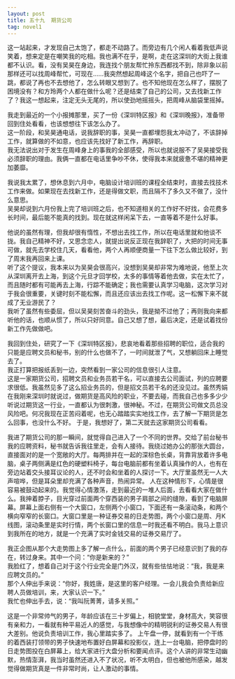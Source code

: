 ```yaml
---
layout: post
title: 五十九  期货公司
tag: novel1
---
```


这一站起来，才发现自己太饱了，都走不动路了。而旁边有几个闲人看着我低声说笑着，想来定是在嘲笑我的吃相。我也满不在乎，是啊，走在这深圳的大街上我谁都不认识。看，没有吴昊在身边，我连找个朋友帮忙拎东西都找不到，除非象以前那样还可以找周峰帮忙，可现在……我突然想起周峰这个名字，把自己也吓了一跳，都说了再也不去想他了，怎么转眼又想到了。也不知他现在怎么样了，摆脱了困境没有？和方玲两个人都在做什么呢？还是结束了自己的公司，又去找新工作了？我这一想起来，注定无头无尾的，所以使劲地摇摇头，把周峰从脑袋里摇掉。

我走到最近的一个小报摊那里，买了一份《深圳特区报》和《深圳晚报》，准备带回到住处看看，也该想想往下该怎么办了。<br />
这一阶段，和吴昊通电话，说我辞职的事，吴昊一直都埋怨我太冲动了，不该辞掉工作，就算做的不如意，也应该先找好了新工作，再辞职。<br />
我无法说出对于发生在周峰身上的事我的全部感受，所以也就说服不了吴昊接受我必须辞职的理由。我俩一直都在电话里争吵不休，使得我本来就疲惫不堪的精神更加萎靡。

我说我太累了，想休息到六月中，电脑设计培训班的课程全结束时，直接去找技术工作来做。如果现在去找新工作，还是得做文职，而且隔不了多久又不做了，没什么意思。<br />
吴昊却说到六月份我上完了培训班之后，也不知道相关的工作好不好找，会花费多长时间，最后能不能真的找到。现在就这样闲呆下去，一直等着不是什么好事。

他说的虽然有理，但我却很有惰性，不想出去找工作，所以在电话里就和他谈不拢。我自己精神不好，又思念恋人，就提出说反正现在我辞职了，大把的时间无事可做，就先去学校住几天，看看他，两个人再顺便商量一下往下怎么做比较好，到了周末我再回来上课。<br />
听了这个提议，我本来以为吴昊会很高兴，没想到吴昊却非常为难地说，他至上次从深圳离开去上海，到这个元旦才回学校，太多的事情等着他去做，实在太忙了，而且随时都有可能再去上海，行踪不能确定；我也需要认真学习电脑，这次学习对于我会很重要，关键时刻不能松懈，而且还应该出去找工作呢。这一松懈下来不就成了无业游民了？<br />
我听了虽然有些委屈，但以吴昊刻苦奋斗的劲头，我是拗不过他了；再则我向来都听他的话，也顺从惯了，所以只好同意。自己又想了想，最后决定，还是试着找份新工作先做做吧。

我回到住处，研究了一下《深圳特区报》，悲哀地看着那些招聘的职位，适合我的只能是应聘文员和秘书，别的什么也做不了，一时间就泄了气，又想躺回床上睡觉去了。<br />
我正打算把报纸丢到一边，突然看到一家公司的信息很引人注意。<br />
这是一家期货公司，招聘文员和业务员若干名，可以直接去公司面试，列的应聘要求很低。我虽然见多了这么招业务员的，但是招文员若干名的还没见过。虽然秀娟在我刚来深圳时就说过，做期货是高风险的职业，不要去碰，而我自己也多多少少听说过期货这一行业，一直都认为很刺激，很神秘。不过，在期货公司做文员总没风险吧。何况我现在正苦闷着呢，也无心踏踏实实地找工作，去了解一下期货是怎么回事，也没什么不好。
于是，我想好了，第二天就去这家期货公司看看。

我进了期货公司的那一瞬间，就觉得自己进入了一个不同的世界。交给了前台秘书我的应聘资料，秘书就告诉我往里走，会有人接待。我绕过她办公的那张大圆台，直接面对的是一个宽敞的大厅。每两排并在一起的深棕色长桌，背靠背放着许多电脑，桌子两侧满是红色的硬塑料椅子，每台电脑前都有坐着认真操作的人，也有在旁边站着交头接耳议论的人，还不时会和坐着的人探讨一下。大厅里虽然无一人大声喧哗，但是耳朵里却充满了各种声音，热闹异常。
人在这种情形下，心情是很容易被鼓动起来的。我觉得心情激荡，走到最近的一堆人后面，去看看大家在做什么。我抻着脖子，目光穿过前面两个穿西装的男子肩部之间的缝隙，看到了电脑屏幕。屏幕上面右侧有一个大窗口，左侧两个小窗口，下面还有一条滚动条，和两个横向窄窄的长窗口。大窗口里是一种证券交易的日走势图，两个小窗口是周、月K线图，滚动条里是实时行情，两个长窗口里的信息一时我还看不明白。我马上意识到我所在的地方，就是一个充满了实时金钱交易的证券交易厅了。

我正企图从那个大走势图上多了解一点什么，前面的两个男子已经意识到了我的存在，转过身来。其中一个问：“你是新来的？”<br />
我脸红了，想着自己对于这个行业完全是门外汉，就有些怯怯地说：“我，我是来应聘文员的。”<br />
那个人伸出手来说：“你好，我姓唐，是这里的客户经理。一会儿我会负责给新应聘人员做培训，来，大家认识一下。”<br />
我忙也伸出手去，说：“我叫阮菁菁，请多关照。”

这是一个非常帅气的男子，年龄应该在三十岁偏上，相貌堂堂，身材高大，笑容很有亲和力，一看就有种平易近人的感觉，与我想像中的精明锐利的证券交易人有很大差别。他说负责培训工作，我心里踏实多了。
上午盘一停，就看到有一个干练的着西装打领带的男子快速地布置好白屏幕和投影仪，连上一台电脑，把停盘时的日走势图投在白屏幕上，给大家进行大盘分析和要闻点评。这个人讲的非常生动幽默，热情澎湃，我当时虽然还进入不了状况，听不太明白，但也被他所感染，越发觉得做期货真是一件非常时尚，让人激动的事情。
